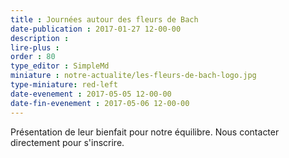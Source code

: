 ```yaml
---
title : Journées autour des fleurs de Bach
date-publication : 2017-01-27 12-00-00
description : 
lire-plus : 
order : 80
type_editor : SimpleMd
miniature : notre-actualite/les-fleurs-de-bach-logo.jpg
type-miniature: red-left
date-evenement : 2017-05-05 12-00-00
date-fin-evenement : 2017-05-06 12-00-00
---
```


Présentation de leur bienfait pour notre équilibre. Nous contacter directement pour s'inscrire.
